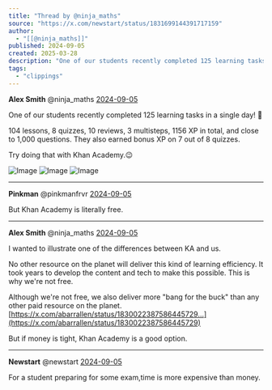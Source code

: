 ```yaml
---
title: "Thread by @ninja_maths"
source: "https://x.com/newstart/status/1831699144391717159"
author:
  - "[[@ninja_maths]]"
published: 2024-09-05
created: 2025-03-28
description: "One of our students recently completed 125 learning tasks in a single day! 104 lessons, 8 quizzes, 10 reviews, 3 multisteps, 1156 XP in to"
tags:
  - "clippings"
---
```

**Alex Smith** @ninja\_maths [2024-09-05](https://x.com/ninja_maths/status/1831670341296398839)

One of our students recently completed 125 learning tasks in a single day! 🤯

104 lessons, 8 quizzes, 10 reviews, 3 multisteps, 1156 XP in total, and close to 1,000 questions. They also earned bonus XP on 7 out of 8 quizzes.

Try doing that with Khan Academy.😉

![Image](https://pbs.twimg.com/media/GWtmdzqWUAA5Rwj?format=jpg&name=large) ![Image](https://pbs.twimg.com/media/GWtmdzqWIAEpiN7?format=jpg&name=large) ![Image](https://pbs.twimg.com/media/GWtmdzjW0AAmMEx?format=jpg&name=large)

---

**Pinkman** @pinkmanfrvr [2024-09-05](https://x.com/pinkmanfrvr/status/1831674261292962069)

But Khan Academy is literally free.

---

**Alex Smith** @ninja\_maths [2024-09-05](https://x.com/ninja_maths/status/1831676543401087008)

I wanted to illustrate one of the differences between KA and us.

No other resource on the planet will deliver this kind of learning efficiency. It took years to develop the content and tech to make this possible. This is why we're not free.

Although we're not free, we also deliver more "bang for the buck" than any other paid resource on the planet. [https://x.com/abarrallen/status/1830022387586445729…](https://x.com/abarrallen/status/1830022387586445729) 

But if money is tight, Khan Academy is a good option.

---

**Newstart** @newstart [2024-09-05](https://x.com/newstart/status/1831699144391717159)

For a student preparing for some exam,time is more expensive than money.
